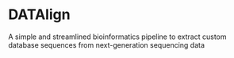 # DATAlign
A simple and streamlined bioinformatics pipeline to extract custom  database sequences from next-generation sequencing data
